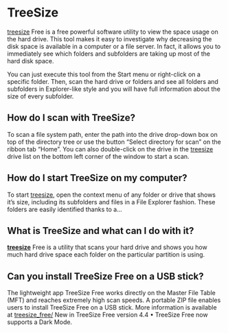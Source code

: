 
# TreeSize

[treesize](https://tree-size.github.io/) Free is a free powerful software utility to view the space usage on the hard drive.  This tool makes it easy to investigate why decreasing the disk space is available in a computer or a file server. In fact, it allows you to immediately see which folders and subfolders are taking up most of the hard disk space.

You can just execute this tool from the Start menu or right-click on a specific folder. Then, scan the hard drive or folders and see all folders and subfolders in Explorer-like style and you will have full information about the size of every subfolder.


## How do I scan with TreeSize?

To scan a file system path, enter the path into the drive drop-down box on top of the directory tree or use the button “Select directory for scan” on the ribbon tab “Home”. You can also double-click on the drive in the [treesize](https://tree-size.github.io/) drive list on the bottom left corner of the window to start a scan.


## How do I start TreeSize on my computer?
To start [treesize](https://tree-size.github.io/), open the context menu of any folder or drive that shows it’s size, including its subfolders and files in a File Explorer fashion. These folders are easily identified thanks to a…

## What is TreeSize and what can I do with it?

**[treesize](https://tree-size.github.io/)** Free is a utility that scans your hard drive and shows you how much hard drive space each folder on the particular partition is using.

## Can you install TreeSize Free on a USB stick?

The lightweight app TreeSize Free works directly on the Master File Table (MFT) and reaches extremely high scan speeds. A portable ZIP file enables users to install TreeSize Free on a USB stick. More information is available at [treesize_free/](https://tree-size.github.io/) New in TreeSize Free version 4.4 • TreeSize Free now supports a Dark Mode.
